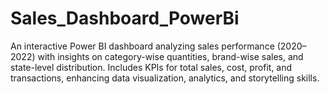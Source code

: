 # Sales_Dashboard_PowerBi
An interactive Power BI dashboard analyzing sales performance (2020–2022) with insights on category-wise quantities, brand-wise sales, and state-level distribution. Includes KPIs for total sales, cost, profit, and transactions, enhancing data visualization, analytics, and storytelling skills.
